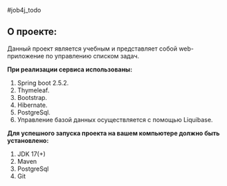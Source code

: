 #job4j_todo

О проекте:
-----------
Данный проект является учебным и представляет собой web-приложение по управлению списком задач. 

**При реализации сервиса использованы:**
1. Spring boot 2.5.2.
2. Thymeleaf. 
3. Bootstrap. 
4. Hibernate.
5. PostgreSql. 
6. Управление базой данных осуществляется с помощью Liquibase.

**Для успешного запуска проекта на вашем компьютере должно быть установлено:**
1. JDK 17(+)
2. Maven
3. PostgreSql
4. Git